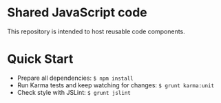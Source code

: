 # Shared JavaScript code
This repository is intended to host reusable code components.

# Quick Start

* Prepare all dependencies: 
`$ npm install`
* Run Karma tests and keep watching for changes:
`$ grunt karma:unit` 
* Check style with JSLint:
`$ grunt jslint`

